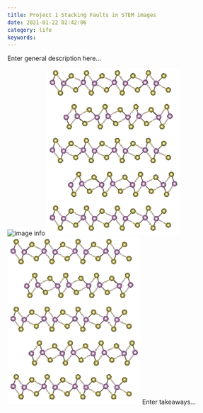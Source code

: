 ```yaml
---
title: Project 1 Stacking Faults in STEM images
date: 2021-01-22 02:42:06
category: life
keywords:
---
```


Enter general description here...

![image info](../Images/form.JPG)
![image info](./content/form.JPG)
![image info](form.JPG)
Enter takeaways...
